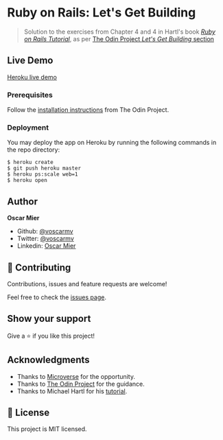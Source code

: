 # Ruby on Rails: Let's Get Building

> Solution to the exercises from Chapter 4 and 4 in Hartl's book [*Ruby on Rails Tutorial*](https://www.railstutorial.org/), as per [The Odin Project *Let's Get Building* section](https://www.theodinproject.com/courses/ruby-on-rails/lessons/let-s-get-building)

## Live Demo

[Heroku live demo](https://stark-stream-59452.herokuapp.com/)

### Prerequisites

Follow the [installation instructions](https://www.theodinproject.com/courses/web-development-101/lessons/installing-ruby) from The Odin Project.

### Deployment

You may deploy the app on Heroku by running the following commands in the repo directory:

```
$ heroku create
$ git push heroku master
$ heroku ps:scale web=1
$ heroku open
```

## Author

**Oscar Mier**
- Github: [@voscarmv](https://github.com/voscarmv)
- Twitter: [@voscarmv](https://twitter.com/voscarmv)
- Linkedin: [Oscar Mier](https://www.linkedin.com/in/oscar-mier-072984196/) 

## 🤝 Contributing

Contributions, issues and feature requests are welcome!

Feel free to check the [issues page](../../issues/).

## Show your support

Give a ⭐️ if you like this project!

## Acknowledgments

- Thanks to [Microverse](www.microverse.org) for the opportunity.
- Thanks to [The Odin Project](https://www.theodinproject.com/) for the guidance.
- Thanks to Michael Hartl for his [tutorial](https://www.railstutorial.org/).

## 📝 License

This project is MIT licensed.
